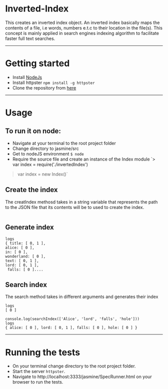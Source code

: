 # Inverted-Index

This creates an inverted index object. An inverted index basically maps the contents of a file, i.e words, numbers e.t.c to their location in the file(s). This concept is mainly applied in search engines indexing algorithm to facilitate faster full text searches.

***

# Getting started

* Install [NodeJs](https://nodejs.org/en/)
* Install httpster `npm install -g httpster`
* Clone the repository from [here](https://github.com/andela-tbaraza/Inverted-Index.git)

***

# Usage

## To run it on node:

* Navigate at your terminal to the root project folder
* Change directory to jasmine/src
* Get to nodeJS environment `$ node`
* Require the source file and create an instance of the Index module
`> var index = require('./invertedIndex')
 > var index = new Index()`

## Create the index
The creatIndex methosd takes in a string variable that represents the path to the JSON file that its contents will be to used to create the index.

```index.createIndex('../books.json')

```
## Generate index

```console.log(index.getIndex())
logs
{ title: [ 0, 1 ],
alice: [ 0 ],
in: [ 0 ],
wonderland: [ 0 ],
text: [ 0, 1 ],
lord: [ 0, 1 ],
 falls: [ 0 ]....
```
## Search index
The search method takes in different arguments and generates their index
```console.log(index.searchIndex('Alice'))
logs
[ 0 ]

console.log(searchIndex(['Alice', 'lord', 'falls', 'hole']))
logs
{ alice: [ 0 ], lord: [ 0, 1 ], falls: [ 0 ], hole: [ 0 ] }

```

***

# Running the tests

* On your terminal change directory to the root project folder.
* Start the server `httpster`.
* Navigate to http://localhost:3333/jasmine/SpecRunner.html on your browser to run the tests.

